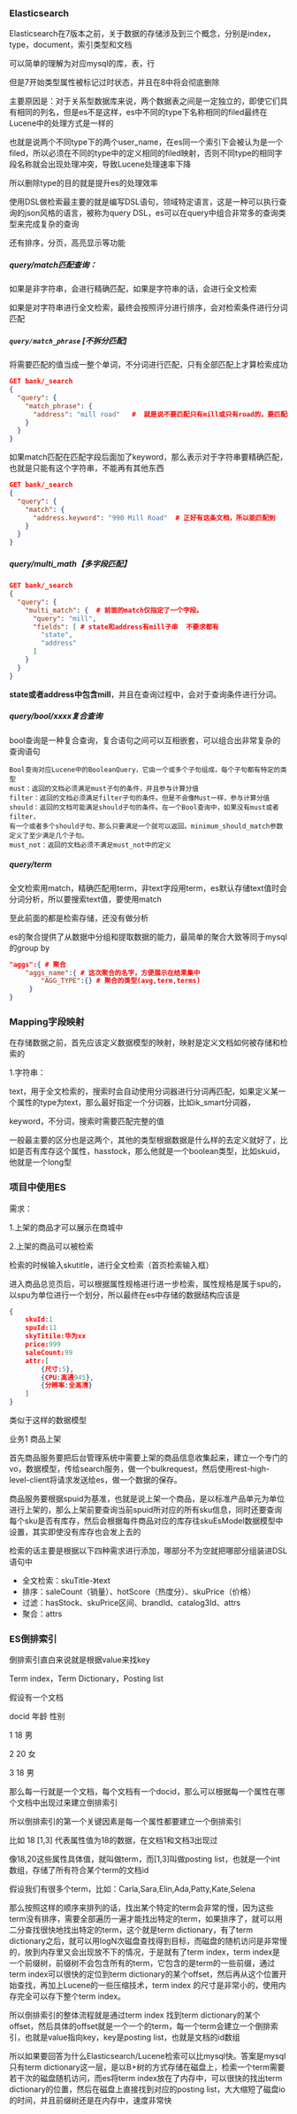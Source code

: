 ### Elasticsearch 

Elasticsearch在7版本之前，关于数据的存储涉及到三个概念，分别是index，type，document，索引类型和文档

可以简单的理解为对应mysql的库，表，行

但是7开始类型属性被标记过时状态，并且在8中将会彻底删除

主要原因是：对于关系型数据库来说，两个数据表之间是一定独立的，即使它们具有相同的列名，但是es不是这样，es中不同的type下名称相同的filed最终在Lucene中的处理方式是一样的

也就是说两个不同type下的两个user_name，在es同一个索引下会被认为是一个filed，所以必须在不同的type中的定义相同的filed映射，否则不同type的相同字段名称就会出现处理冲突，导致Lucene处理速率下降

所以删除type的目的就是提升es的处理效率

使用DSL做检索最主要的就是编写DSL语句，领域特定语言，这是一种可以执行查询的json风格的语言，被称为query DSL，es可以在query中组合非常多的查询类型来完成复杂的查询

还有排序，分页，高亮显示等功能

##### query/match匹配查询：

如果是非字符串，会进行精确匹配，如果是字符串的话，会进行全文检索

如果是对字符串进行全文检索，最终会按照评分进行排序，会对检索条件进行分词匹配

##### `query/match_phrase` [不拆分匹配]

将需要匹配的值当成一整个单词，不分词进行匹配，只有全部匹配上才算检索成功

~~~json
GET bank/_search
{
  "query": {
    "match_phrase": {
      "address": "mill road"   #  就是说不要匹配只有mill或只有road的，要匹配mill road一整个子串
    }
  }
}
~~~

如果match匹配在匹配字段后面加了keyword，那么表示对于字符串要精确匹配，也就是只能有这个字符串，不能再有其他东西

~~~json
GET bank/_search
{
  "query": {
    "match": {
      "address.keyword": "990 Mill Road"  # 正好有这条文档，所以能匹配到
    }
  }
}
~~~

##### query/multi_math【多字段匹配】

~~~json
GET bank/_search
{
  "query": {
    "multi_match": {  # 前面的match仅指定了一个字段。
      "query": "mill",
      "fields": [ # state和address有mill子串  不要求都有
        "state",
        "address"
      ]
    }
  }
}
~~~

**state或者address中包含mill**，并且在查询过程中，会对于查询条件进行分词。

##### query/bool/xxxx复合查询

bool查询是一种复合查询，复合语句之间可以互相嵌套，可以组合出非常复杂的查询语句

```wiki
Bool查询对应Lucene中的BooleanQuery，它由一个或多个子句组成，每个子句都有特定的类型
must：返回的文档必须满足must子句的条件，并且参与计算分值
filter：返回的文档必须满足filter子句的条件。但是不会像Must一样，参与计算分值
should：返回的文档可能满足should子句的条件。在一个Bool查询中，如果没有must或者filter，
有一个或者多个should子句，那么只要满足一个就可以返回。minimum_should_match参数定义了至少满足几个子句。
must_not：返回的文档必须不满足must_not中的定义
```

##### query/term

全文检索用match，精确匹配用term，非text字段用term，es默认存储text值时会分词分析，所以要搜索text值，要使用match

至此前面的都是检索存储，还没有做分析

es的聚合提供了从数据中分组和提取数据的能力，最简单的聚合大致等同于mysql的group by

~~~json
"aggs":{ # 聚合
    "aggs_name":{ # 这次聚合的名字，方便展示在结果集中
        "AGG_TYPE":{} # 聚合的类型(avg,term,terms)
     }
}
~~~

### Mapping字段映射

在存储数据之前，首先应该定义数据模型的映射，映射是定义文档如何被存储和检索的

1.字符串：

text，用于全文检索的，搜索时会自动使用分词器进行分词再匹配，如果定义某一个属性的type为text，那么最好指定一个分词器，比如ik_smart分词器，

keyword，不分词，搜索时需要匹配完整的值

一般最主要的区分也是这两个，其他的类型根据数据是什么样的去定义就好了，比如是否有库存这个属性，hasstock，那么他就是一个boolean类型，比如skuid，他就是一个long型

### 项目中使用ES

需求：

1.上架的商品才可以展示在商城中

2.上架的商品可以被检索

检索的时候输入skutitle，进行全文检索（首页检索输入框）

进入商品总览页后，可以根据属性规格进行进一步检索，属性规格是属于spu的，以spu为单位进行一个划分，所以最终在es中存储的数据结构应该是

~~~json
{
    skuId:1
    spuId:11
    skyTitile:华为xx
    price:999
    saleCount:99
    attr:[
        {尺寸:5},
        {CPU:高通945},
        {分辨率:全高清}
	]
}
~~~

类似于这样的数据模型

业务1 商品上架

首先商品服务要把后台管理系统中需要上架的商品信息收集起来，建立一个专门的vo，数据模型，传给search服务，做一个bulkrequest，然后使用rest-high-level-client将请求发送给es，做一个数据的保存。

商品服务要根据spuid为基准，也就是说上架一个商品，是以标准产品单元为单位进行上架的，那么上架前要查询当前spuid所对应的所有sku信息，同时还要查询每个sku是否有库存，然后会根据每件商品对应的库存往skuEsModel数据模型中设置，其实即使没有库存也会发上去的

检索的话主要是根据以下四种需求进行添加，哪部分不为空就把哪部分组装进DSL语句中

- 全文检索：skuTitle-》text
- 排序：saleCount（销量）、hotScore（热度分）、skuPrice（价格）
- 过滤：hasStock、skuPrice区间、brandId、catalog3Id、attrs
- 聚合：attrs

### ES倒排索引

倒排索引直白来说就是根据value来找key

Term index，Term Dictionary，Posting list

假设有一个文档

docid  年龄  性别

1        18       男

2        20       女

3        18        男

那么每一行就是一个文档，每个文档有一个docid，那么可以根据每一个属性在哪个文档中出现过来建立倒排索引

所以倒排索引的第一个关键因素是每一个属性都要建立一个倒排索引

比如 18   [1,3] 代表属性值为18的数据，在文档1和文档3出现过

像18,20这些属性具体值，就叫做term，而[1,3]叫做posting list，也就是一个int数组，存储了所有符合某个term的文档id

假设我们有很多个term，比如：Carla,Sara,Elin,Ada,Patty,Kate,Selena

那么按照这样的顺序来排列的话，找出某个特定的term会非常的慢，因为这些term没有排序，需要全部遍历一遍才能找出特定的term，如果排序了，就可以用二分查找很快地找出特定的term，这个就是term dictionary，有了term dictionary之后，就可以用logN次磁盘查找得到目标，而磁盘的随机访问是非常慢的，放到内存里又会出现放不下的情况，于是就有了term index，term index是一个前缀树，前缀树不会包含所有的term，它包含的是term的一些前缀，通过term index可以很快的定位到term dictionary的某个offset，然后再从这个位置开始查找，再加上Lucene的一些压缩技术，term index 的尺寸是非常小的，使用内存完全可以存下整个term index。

所以倒排索引的整体流程就是通过term index 找到term dictionary的某个offset，然后具体的offset就是一个一个的term，每一个term会建立一个倒排索引，也就是value指向key，key是posting list，也就是文档的id数组

所以如果要回答为什么Elasticsearch/Lucene检索可以比mysql快。答案是mysql 只有term dictionary这一层，是以B+树的方式存储在磁盘上，检索一个term需要若干次的磁盘随机访问，而es将term index放在了内存中，可以很快的找出term dictionary的位置，然后在磁盘上直接找到对应的posting list，大大缩短了磁盘io的时间，并且前缀树还是在内存中，速度非常快

